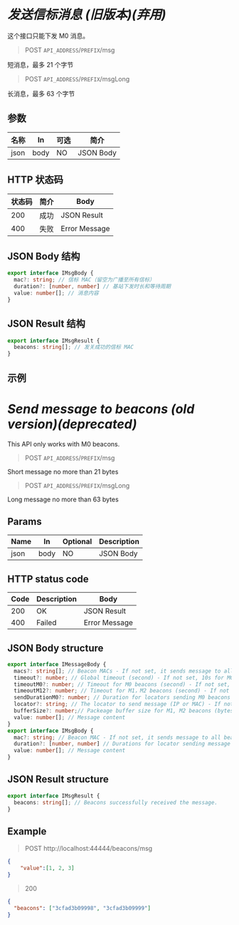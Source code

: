 <!-- lang zh-CN begin -->
# *发送信标消息 (旧版本)(弃用)*

这个接口只能下发 M0 消息。

> POST `API_ADDRESS`/`PREFIX`/msg

短消息，最多 21 个字节

> POST `API_ADDRESS`/`PREFIX`/msgLong

长消息，最多 63 个字节

## 参数

| 名称 | In | 可选 | 简介 |
|---|---|---|---|
| json | body | NO | JSON Body |

## HTTP 状态码

| 状态码 | 简介 | Body |
|---|---|---|
| 200 | 成功 | JSON Result |
| 400 | 失败 | Error Message |

## JSON Body 结构
```ts
export interface IMsgBody {
  mac?: string; // 信标 MAC（留空为广播至所有信标）
  duration?: [number, number] // 基站下发时长和等待周期
  value: number[]; // 消息内容
}
```

## JSON Result 结构
```ts
export interface IMsgResult {
  beacons: string[]; // 发关成功的信标 MAC
}
```

## 示例
<!-- lang zh-CN end -->

<!-- lang en-US begin -->
# *Send message to beacons (old version)(deprecated)*

This API only works with M0 beacons.

> POST `API_ADDRESS`/`PREFIX`/msg

Short message no more than 21 bytes

> POST `API_ADDRESS`/`PREFIX`/msgLong

Long message no more than 63 bytes

## Params

| Name | In | Optional | Description |
|---|---|---|---|
| json | body | NO | JSON Body |

## HTTP status code

| Code | Description | Body |
|---|---|---|
| 200 | OK | JSON Result |
| 400 | Failed | Error Message |

## JSON Body structure
```ts
export interface IMessageBody {
  macs?: string[]; // Beacon MACs - If not set, it sends message to all M0 beacons.
  timeout?: number; // Global timeout (second) - If not set, 10s for M0 beacons, and 3s for M1. M2 beacons.
  timeoutM0?: number; // Timeout for M0 beacons (second) - If not set, it uses the global timeout.
  timeoutM12?: number; // Timeout for M1，M2 beacons (second) - If not set, it uses the global timeout.
  sendDurationM0?: number; // Duration for locators sending M0 beacons (second) - 5s if not set
  locator?: string; // The locator to send message (IP or MAC) - If not set, it uses the nearest locator.
  bufferSize?: number;// Packeage buffer size for M1, M2 beacons (bytes) - It must not be greater than 200. If not set, it uses 200.
  value: number[]; // Message content
}
export interface IMsgBody {
  mac?: string; // Beacon MAC - If not set, it sends message to all beacons.
  duration?: [number, number] // Durations for locator sending message and CLE waiting for response.
  value: number[]; // Message content
}
```

## JSON Result structure
```ts
export interface IMsgResult {
  beacons: string[]; // Beacons successfully received the message.
}
```

## Example
<!-- lang en-US end -->

> POST http://localhost:44444/beacons/msg
```json
{
	"value":[1, 2, 3]
}
```

> 200
```json
{
  "beacons": ["3cfad3b09998", "3cfad3b09999"]
}
```
